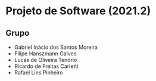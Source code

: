# Projeto de Software (2021.2)

## Grupo

* Gabriel Inácio dos Santos Moreira
* Filipe Hanszmann Galves
* Lucas de Oliveira Tenório
* Ricardo de Freitas Carletti
* Rafael Lins Pinheiro